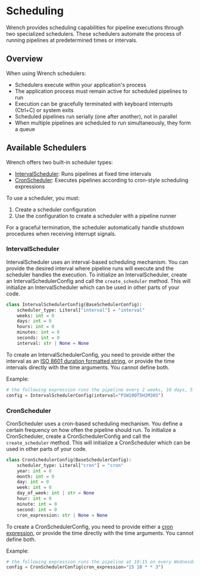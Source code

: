 # Scheduling

Wrench provides scheduling capabilities for pipeline executions through two specialized schedulers. These schedulers automate the process of running pipelines at predetermined times or intervals.

## Overview

When using Wrench schedulers:

* Schedulers execute within your application's process
* The application process must remain active for scheduled pipelines to run
* Execution can be gracefully terminated with keyboard interrupts (Ctrl+C) or system exits
* Scheduled pipelines run serially (one after another), not in parallel
* When multiple pipelines are scheduled to run simultaneously, they form a queue

## Available Schedulers

Wrench offers two built-in scheduler types:

* [IntervalScheduler](#intervalscheduler): Runs pipelines at fixed time intervals
* [CronScheduler](#cronscheduler): Executes pipelines according to cron-style scheduling expressions

To use a scheduler, you must:

1. Create a scheduler configuration
2. Use the configuration to create a scheduler with a pipeline runner

For a graceful termination, the scheduler automatically handle shutdown procedures when receiving interrupt signals.

### IntervalScheduler

IntervalScheduler uses an interval-based scheduling mechanism. You can provide the desired interval where pipeline runs will execute and the scheduler handles the execution. To initialize an IntervalScheduler, create an IntervalSchedulerConfig and call the `create_scheduler` method. This will initialize an IntervalScheduler which can be used in other parts of your code.

```python
class IntervalSchedulerConfig(BaseSchedulerConfig):
    scheduler_type: Literal["interval"] = "interval"
    weeks: int = 0
    days: int = 0
    hours: int = 0
    minutes: int = 0
    seconds: int = 0
    interval: str | None = None
```

To create an IntervalSchedulerConfig, you need to provide either the interval as an [ISO 8601 duration formatted string](https://docs.digi.com/resources/documentation/digidocs/90001488-13/reference/r_iso_8601_duration_format.htm), or provide the time intervals directly with the time arguments. You cannot define both.

Example:
```python
# the following expression runs the pipeline every 2 weeks, 10 days, 5 hours, 2 minutes and 30 seconds
config = IntervalSchedulerConfig(interval="P2W10DT5H2M30S")
```

### CronScheduler

CronScheduler uses a cron-based scheduling mechanism. You define a certain frequency on how often the pipeline should run. To initialize a CronScheduler, create a CronSchedulerConfig and call the `create_scheduler` method. This will initialize a CronScheduler which can be used in other parts of your code.

```python
class CronSchedulerConfig(BaseSchedulerConfig):
    scheduler_type: Literal["cron"] = "cron"
    year: int = 0
    month: int = 0
    day: int = 0
    week: int = 0
    day_of_week: int | str = None
    hour: int = 0
    minute: int = 0
    second: int = 0
    cron_expression: str | None = None
```

To create a CronSchedulerConfig, you need to provide either a [cron expression](https://crontab.guru/), or provide the time directly with the time arguments. You cannot define both.

Example:
```python
# the following expression runs the pipeline at 10:15 on every Wednesday.
config = CronSchedulerConfig(cron_expression="15 10 * * 3")
```
